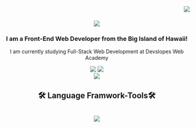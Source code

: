 <img align="right" src="https://visitor-badge.laobi.icu/badge?page_id=djricky808.djricky808"/>

<h1 align="center">
  <a href="https://git/io/typing-svg">
    <img src="https://readme-typing-svg.herokuapp.com/?font=Staatliches&background=FFB000&color=050C9C&size=64&center=true&vCenter=true&width=650&height=120&duration=4000&lines=Aloha!+🤙🏽;+I'm+Richard+Olpindo!;+I'm+a+Developer!💻;"/>
  </a>
</h1>

<h3 align=center>I am a Front-End Web Developer from the Big Island of Hawaii!</h3>

<p align=center>I am currently studying Full-Stack Web Development at Devslopes Web Academy</p>

<div align="center">
<a href="https://www.linkedin.com/in/richardolpindo/">
  <img src="https://img.shields.io/badge/LinkedIn-0077B5?style=for-the-badge&logo=linkedin&logoColor=white" target="_blank" /></a>
  <a href="https://djricky808.github.io">
  <img src="https://img.shields.io/badge/Portfolio-FF5722?style=for-the-badge&logo=todoist&logoColor=white" target="_blank" /></a>
</div>
<div align="center">
<img src="https://www.codewars.com/users/djricky808/badges/large" target="_blank" />
</div>

<h2 align="center"> 🛠️ Language Framwork-Tools🛠️ </h2>
<br>
<div align="center">
  <a href="https://skillicons.dev">
    <img src="https://skillicons.dev/icons?i=github,html,css,vscode,git,javascript,typescript,react" />
  </a>
</div>



